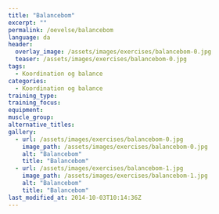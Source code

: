 ```yaml
---
title: "Balancebom"
excerpt: ""
permalink: /oevelse/balancebom
language: da
header:
  overlay_image: /assets/images/exercises/balancebom-0.jpg
  teaser: /assets/images/exercises/balancebom-0.jpg
tags:
  - Koordination og balance
categories:
  - Koordination og balance
training_type: 
training_focus: 
equipment:
muscle_group:
alternative_titles:
gallery:
  - url: /assets/images/exercises/balancebom-0.jpg
    image_path: /assets/images/exercises/balancebom-0.jpg
    alt: "Balancebom"
    title: "Balancebom"
  - url: /assets/images/exercises/balancebom-1.jpg
    image_path: /assets/images/exercises/balancebom-1.jpg
    alt: "Balancebom"
    title: "Balancebom"
last_modified_at: 2014-10-03T10:14:36Z
---
```



